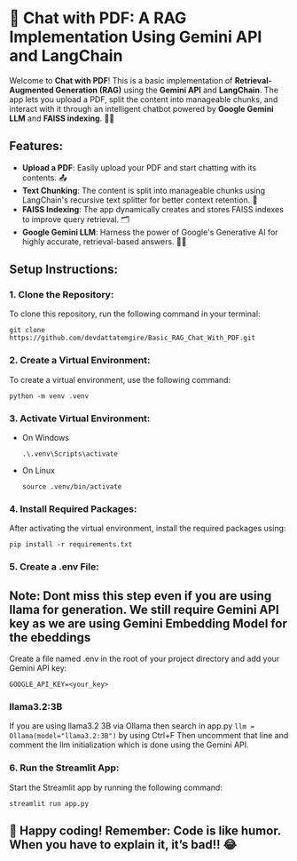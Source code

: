 # 📝 Chat with PDF: A RAG Implementation Using Gemini API and LangChain

Welcome to **Chat with PDF**! This is a basic implementation of **Retrieval-Augmented Generation (RAG)** using the **Gemini API** and **LangChain**. The app lets you upload a PDF, split the content into manageable chunks, and interact with it through an intelligent chatbot powered by **Google Gemini LLM** and **FAISS indexing**. 🧠📄

## Features:
- **Upload a PDF**: Easily upload your PDF and start chatting with its contents. 📤
- **Text Chunking**: The content is split into manageable chunks using LangChain's recursive text splitter for better context retention. 🔗
- **FAISS Indexing**: The app dynamically creates and stores FAISS indexes to improve query retrieval. 🗂️
- **Google Gemini LLM**: Harness the power of Google's Generative AI for highly accurate, retrieval-based answers. 💬🤖

## Setup Instructions:

### 1. Clone the Repository:
To clone this repository, run the following command in your terminal:
```
git clone https://github.com/devdattatemgire/Basic_RAG_Chat_With_PDF.git
```

### 2. Create a Virtual Environment:
To create a virtual environment, use the following command:
```
python -m venv .venv
```

### 3. Activate Virtual Environment:
  - On Windows
    ```
    .\.venv\Scripts\activate
    ```
  - On Linux
    ```
    source .venv/bin/activate
    ```
### 4. Install Required Packages:
After activating the virtual environment, install the required packages using:
```
pip install -r requirements.txt
```

### 5. Create a .env File:
## Note: Dont miss this step even if you are using llama for generation. We still require Gemini API key as we are using Gemini Embedding Model for the ebeddings
Create a file named .env in the root of your project directory and add your Gemini API key:
```
GOOGLE_API_KEY=<your_key>
```

### llama3.2:3B  
If you are using llama3.2 3B via Ollama then search in app.py ``` llm = Ollama(model="llama3.2:3B") ``` by using Ctrl+F 
Then uncomment that line and comment the llm initialization which is done using the Gemini API. 
 

### 6. Run the Streamlit App:
Start the Streamlit app by running the following command:
```
streamlit run app.py
```

## 🎉 Happy coding! Remember: Code is like humor. When you have to explain it, it’s bad!! 😂
  
